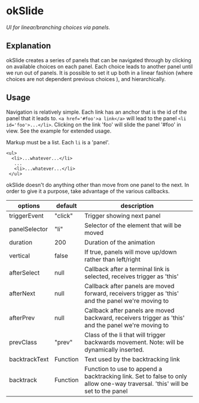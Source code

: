 # okSlide
*UI for linear/branching choices via panels.* 

## Explanation

okSlide creates a series of panels that can be navigated through by clicking on
available choices on each panel. Each choice leads to another panel until we run
out of panels. It is possible to set it up both in a linear fashion 
(where choices are not dependent previous choices ), and hierarchically.

## Usage

Navigation is relatively simple. Each link has an anchor that is
the id of the panel that it leads to.  `<a href='#foo'>a link</a>`
will lead to the panel `<li id='foo'>...</li>`. Clicking on the link 'foo'
will slide the panel '#foo' in view. See the example for extended usage.

Markup must be a list. Each `li` is a 'panel'.

    <ul>
      <li>...whatever...</li>
       ...
       <li>...whatever...</li>
     </ul>

okSlide doesn't do anything other than move from one panel to the next. In
order to give it a purpose, take advantage of the various callbacks.

options       | default       | description
------------- | ------------- | -------------
triggerEvent  | "click"       | Trigger showing next panel
panelSelector | "li"          | Selector of the element that will be moved
duration      | 200           | Duration of the animation
vertical      | false         | If true, panels will move up/down rather than left/right
afterSelect   | null          | Callback after a terminal link is selected, receives trigger as 'this'
afterNext     | null          | Callback after panels are moved forward, receivers trigger as 'this' and the panel we're moving to
afterPrev     | null          | Callback after panels are moved backward, receivers trigger as 'this' and the panel we're moving to
prevClass     | "prev"        | Class of the li that will trigger backwards movement.  Note: will be dynamically inserted.
backtrackText | Function      | Text used by the backtracking link
backtrack     | Function      | Function to use to append a backtracking link.  Set to false to only allow one-way traversal. 'this' will be set to the panel
